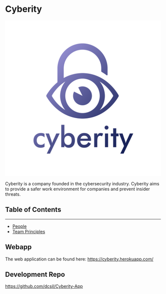 # Cyberity

![Team Logo](./logo.png)

Cyberity is a company founded in the cybersecurity industry. Cyberity aims to provide a safer work environment for companies and prevent insider threats.

## Table of Contents
---

- [People](./team/)
- [Team Principles](./team/team_principles.md)

## Webapp
The web application can be found here: https://cyberity.herokuapp.com/

## Development Repo

https://github.com/dcsil/Cyberity-App
